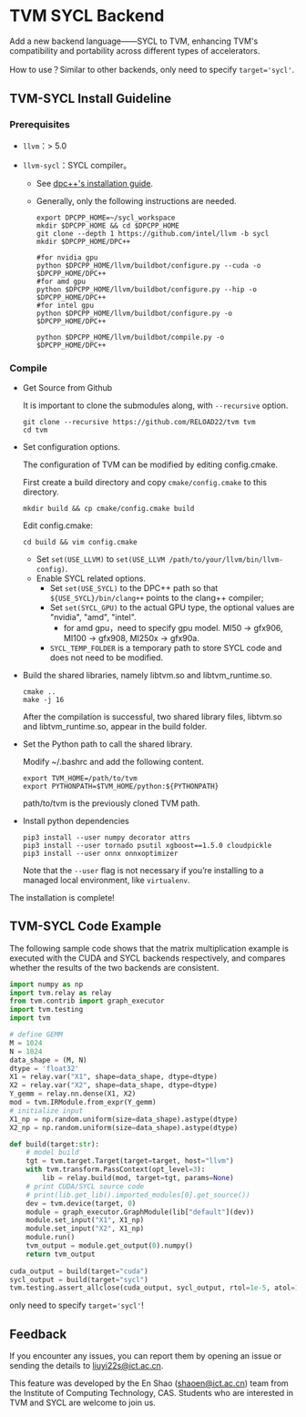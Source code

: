 # TVM SYCL Backend

Add a new backend language——SYCL to TVM, enhancing TVM's compatibility and portability across different types of accelerators.

How to use？Similar to other backends, only need to specify `target='sycl'`.

## TVM-SYCL Install Guideline

### Prerequisites

- `llvm`：> 5.0

- `llvm-sycl`：SYCL compiler。

  - See [dpc++'s installation guide](https://github.com/intel/llvm/blob/sycl/sycl/doc/GetStartedGuide.md).

  - Generally, only the following instructions are needed.

    ```shell
    export DPCPP_HOME=~/sycl_workspace
    mkdir $DPCPP_HOME && cd $DPCPP_HOME
    git clone --depth 1 https://github.com/intel/llvm -b sycl
    mkdir $DPCPP_HOME/DPC++
    
    #for nvidia gpu
    python $DPCPP_HOME/llvm/buildbot/configure.py --cuda -o $DPCPP_HOME/DPC++
    #for amd gpu
    python $DPCPP_HOME/llvm/buildbot/configure.py --hip -o $DPCPP_HOME/DPC++
    #for intel gpu
    python $DPCPP_HOME/llvm/buildbot/configure.py -o $DPCPP_HOME/DPC++
    
    python $DPCPP_HOME/llvm/buildbot/compile.py -o $DPCPP_HOME/DPC++
    ```
### Compile
- Get Source from Github

  It is important to clone the submodules along, with `--recursive` option.

  ```shell
  git clone --recursive https://github.com/RELOAD22/tvm tvm
  cd tvm
  ```

- Set configuration options.

  The configuration of TVM can be modified by editing config.cmake. 

  First create a build directory and copy `cmake/config.cmake` to this directory.

  ```shell
  mkdir build && cp cmake/config.cmake build
  ```

  Edit config.cmake:

  ```shell
  cd build && vim config.cmake
  ```

  - Set `set(USE_LLVM)` to `set(USE_LLVM /path/to/your/llvm/bin/llvm-config)`.
  - Enable SYCL related options.
    - Set `set(USE_SYCL)` to the DPC++ path so that `${USE_SYCL}/bin/clang++` points to the clang++ compiler;
    - Set `set(SYCL_GPU)` to the actual GPU type, the optional values are "nvidia", "amd", "intel".
      - for amd gpu，need to specify gpu model. MI50 -> gfx906, MI100 -> gfx908, MI250x -> gfx90a. 
    - `SYCL_TEMP_FOLDER` is a temporary path to store SYCL code and does not need to be modified.

- Build the shared libraries, namely libtvm.so and libtvm_runtime.so.

  ```shell
  cmake ..
  make -j 16
  ```

  After the compilation is successful, two shared library files, libtvm.so and libtvm_runtime.so, appear in the build folder.

- Set the Python path to call the shared library.

  Modify ~/.bashrc and add the following content.

  ```shell
  export TVM_HOME=/path/to/tvm
  export PYTHONPATH=$TVM_HOME/python:${PYTHONPATH}
  ```

  path/to/tvm is the previously cloned TVM path.

- Install python dependencies

  ```shell
  pip3 install --user numpy decorator attrs
  pip3 install --user tornado psutil xgboost==1.5.0 cloudpickle
  pip3 install --user onnx onnxoptimizer
  ```

  Note that the `--user` flag is not necessary if you’re installing to a managed local environment, like `virtualenv`.

The installation is complete!



## TVM-SYCL Code Example

The following sample code shows that the matrix multiplication example is executed with the CUDA and SYCL backends respectively, and compares whether the results of the two backends are consistent.

```python
import numpy as np
import tvm.relay as relay
from tvm.contrib import graph_executor
import tvm.testing
import tvm

# define GEMM
M = 1024
N = 1024
data_shape = (M, N)
dtype = 'float32'
X1 = relay.var("X1", shape=data_shape, dtype=dtype)
X2 = relay.var("X2", shape=data_shape, dtype=dtype)
Y_gemm = relay.nn.dense(X1, X2)
mod = tvm.IRModule.from_expr(Y_gemm)
# initialize input
X1_np = np.random.uniform(size=data_shape).astype(dtype)
X2_np = np.random.uniform(size=data_shape).astype(dtype)

def build(target:str):
    # model build
    tgt = tvm.target.Target(target=target, host="llvm")
    with tvm.transform.PassContext(opt_level=3):
        lib = relay.build(mod, target=tgt, params=None)
    # print CUDA/SYCL source code
    # print(lib.get_lib().imported_modules[0].get_source()) 
    dev = tvm.device(target, 0)
    module = graph_executor.GraphModule(lib["default"](dev))
    module.set_input("X1", X1_np)
    module.set_input("X2", X1_np)
    module.run()
    tvm_output = module.get_output(0).numpy()
    return tvm_output
    
cuda_output = build(target="cuda")
sycl_output = build(target="sycl")
tvm.testing.assert_allclose(cuda_output, sycl_output, rtol=1e-5, atol=1e-5)
```
only need to specify `target='sycl'`!

## Feedback
If you encounter any issues, you can report them by opening an issue or sending the details to liuyi22s@ict.ac.cn.

This feature was developed by the En Shao (shaoen@ict.ac.cn) team from the Institute of Computing Technology, CAS. Students who are interested in TVM and SYCL are welcome to join us.
